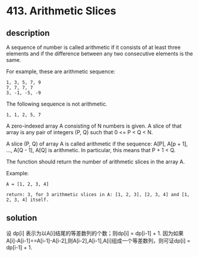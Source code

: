# 413. Arithmetic Slices

## description

A sequence of number is called arithmetic if it consists of at least three elements and if the difference between any two consecutive elements is the same.

For example, these are arithmetic sequence:

```
1, 3, 5, 7, 9
7, 7, 7, 7
3, -1, -5, -9
```

The following sequence is not arithmetic.

```
1, 1, 2, 5, 7
```

A zero-indexed array A consisting of N numbers is given. A slice of that array is any pair of integers (P, Q) such that 0 <= P < Q < N.

A slice (P, Q) of array A is called arithmetic if the sequence:
A[P], A[p + 1], ..., A[Q - 1], A[Q] is arithmetic. In particular, this means that P + 1 < Q.

The function should return the number of arithmetic slices in the array A.


Example:

```
A = [1, 2, 3, 4]

return: 3, for 3 arithmetic slices in A: [1, 2, 3], [2, 3, 4] and [1, 2, 3, 4] itself.
```

## solution

设 dp[i] 表示为以A[i]结尾的等差数列的个数；则dp[i] = dp[i-1] + 1.
因为如果A[i]-A[i-1]==A[i-1]-A[i-2],则A[i-2],A[i-1],A[i]组成一个等差数列，则可证dp[i] = dp[i-1] + 1.
